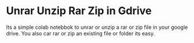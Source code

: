 # Unrar Unzip Rar Zip in Gdrive

Its a simple colab notebbok to unrar or unzip a rar or zip file in your google drive.
You also car rar or zip an existing file or folder its easy.
